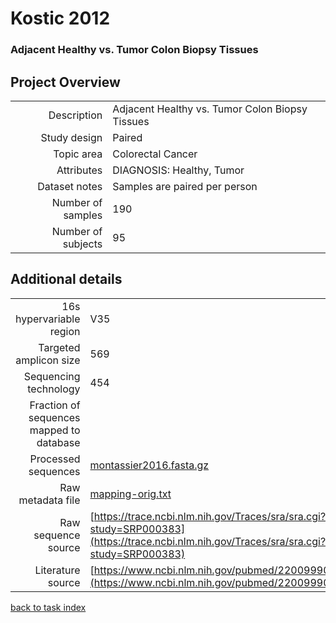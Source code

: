 # Kostic 2012

### Adjacent Healthy vs. Tumor Colon Biopsy Tissues

## Project Overview

|  |  |
| -------------: |-------------|
| Description      | Adjacent Healthy vs. Tumor Colon Biopsy Tissues |
| Study design | Paired |
| Topic area | Colorectal Cancer|
| Attributes | DIAGNOSIS: Healthy, Tumor|
| Dataset notes | Samples are paired per person|
| Number of samples | 190|
| Number of subjects | 95|

## Additional details

|  |  |
| -------------: |-------------|
| 16s hypervariable region | V35 |
| Targeted amplicon size | 569 |
| Sequencing technology | 454 |
| Fraction of sequences mapped to database |  |
| Processed sequences | [montassier2016.fasta.gz](https://s3.us-east-2.amazonaws.com/knights-lab/public/MLRepo/fasta/montassier2016.fasta.gz) |
| Raw metadata file | [mapping-orig.txt](./datasets/kostic/mapping-orig.txt) |
| Raw sequence source | [https://trace.ncbi.nlm.nih.gov/Traces/sra/sra.cgi?study=SRP000383](https://trace.ncbi.nlm.nih.gov/Traces/sra/sra.cgi?study=SRP000383) |
| Literature source | [https://www.ncbi.nlm.nih.gov/pubmed/22009990](https://www.ncbi.nlm.nih.gov/pubmed/22009990) |

[back to task index](../README.md)